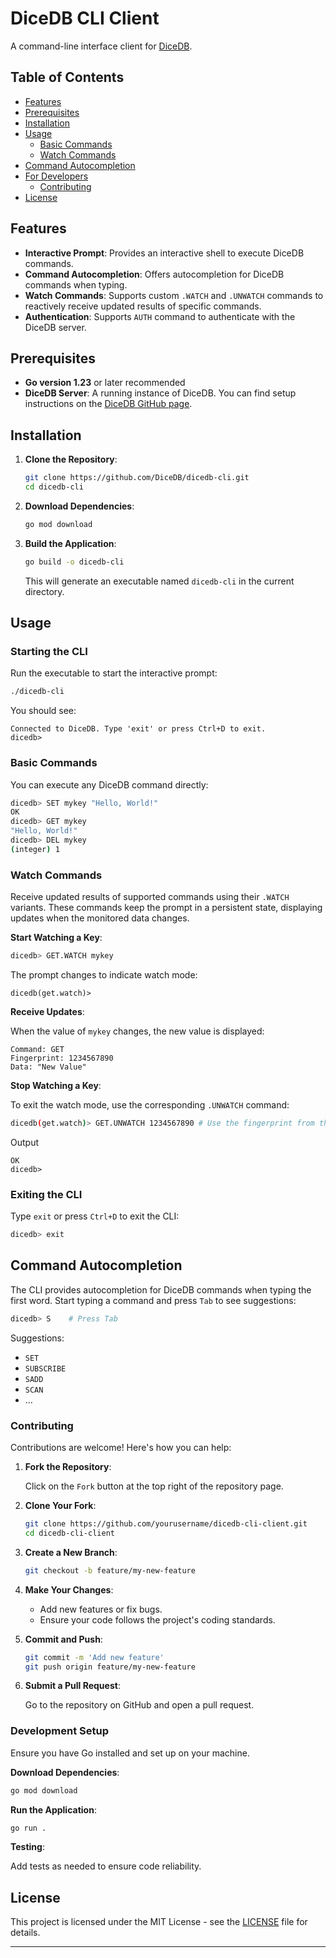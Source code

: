 # DiceDB CLI Client

A command-line interface client for [DiceDB](https://dicedb.io).
## Table of Contents

- [Features](#features)
- [Prerequisites](#prerequisites)
- [Installation](#installation)
- [Usage](#usage)
    - [Basic Commands](#basic-commands)
    - [Watch Commands](#watch-commands)
- [Command Autocompletion](#command-autocompletion)
- [For Developers](#for-developers)
    - [Contributing](#contributing)
- [License](#license)

## Features

- **Interactive Prompt**: Provides an interactive shell to execute DiceDB commands.
- **Command Autocompletion**: Offers autocompletion for DiceDB commands when typing.
- **Watch Commands**: Supports custom `.WATCH` and `.UNWATCH` commands to reactively receive updated results of specific commands.
- **Authentication**: Supports `AUTH` command to authenticate with the DiceDB server.

## Prerequisites

- **Go version 1.23** or later recommended
- **DiceDB Server**: A running instance of DiceDB. You can find setup instructions on the [DiceDB GitHub page](https://github.com/dicedb/dice).

## Installation

1. **Clone the Repository**:

   ```bash
   git clone https://github.com/DiceDB/dicedb-cli.git
   cd dicedb-cli
   ```

2. **Download Dependencies**:

   ```bash
   go mod download
   ```

3. **Build the Application**:

   ```bash
   go build -o dicedb-cli
   ```

   This will generate an executable named `dicedb-cli` in the current directory.

## Usage

### Starting the CLI

Run the executable to start the interactive prompt:

```bash
./dicedb-cli
```

You should see:

```
Connected to DiceDB. Type 'exit' or press Ctrl+D to exit.
dicedb>
```

### Basic Commands

You can execute any DiceDB command directly:

```bash
dicedb> SET mykey "Hello, World!"
OK
dicedb> GET mykey
"Hello, World!"
dicedb> DEL mykey
(integer) 1
```

### Watch Commands

Receive updated results of supported commands using their `.WATCH` variants. These commands keep the prompt in a persistent state, displaying updates when the monitored data changes.

**Start Watching a Key**:

```bash
dicedb> GET.WATCH mykey
```

The prompt changes to indicate watch mode:

```
dicedb(get.watch)>
```

**Receive Updates**:

When the value of `mykey` changes, the new value is displayed:

```
Command: GET
Fingerprint: 1234567890
Data: "New Value"
```

**Stop Watching a Key**:

To exit the watch mode, use the corresponding `.UNWATCH` command: 
```bash
dicedb(get.watch)> GET.UNWATCH 1234567890 # Use the fingerprint from the watch output
```
Output
```
OK
dicedb>
```

### Exiting the CLI

Type `exit` or press `Ctrl+D` to exit the CLI:

```bash
dicedb> exit
```

## Command Autocompletion

The CLI provides autocompletion for DiceDB commands when typing the first word. Start typing a command and press `Tab` to see suggestions:

```bash
dicedb> S    # Press Tab
```

Suggestions:

- `SET`
- `SUBSCRIBE`
- `SADD`
- `SCAN`
- ...

### Contributing

Contributions are welcome! Here's how you can help:

1. **Fork the Repository**:

   Click on the `Fork` button at the top right of the repository page.

2. **Clone Your Fork**:

   ```bash
   git clone https://github.com/yourusername/dicedb-cli-client.git
   cd dicedb-cli-client
   ```

3. **Create a New Branch**:

   ```bash
   git checkout -b feature/my-new-feature
   ```

4. **Make Your Changes**:

    - Add new features or fix bugs.
    - Ensure your code follows the project's coding standards.

5. **Commit and Push**:

   ```bash
   git commit -m 'Add new feature'
   git push origin feature/my-new-feature
   ```

6. **Submit a Pull Request**:

   Go to the repository on GitHub and open a pull request.

### Development Setup

Ensure you have Go installed and set up on your machine.

**Download Dependencies**:

```bash
go mod download
```

**Run the Application**:

```bash
go run .
```

**Testing**:

Add tests as needed to ensure code reliability.

## License

This project is licensed under the MIT License - see the [LICENSE](LICENSE) file for details.

---
